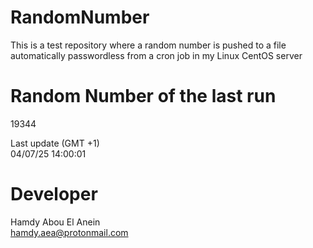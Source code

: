 # RandomNumber    
This is a test repository where a random number is pushed to a file automatically passwordless from a cron job in my Linux CentOS server    
# Random Number of the last run   
19344
      
Last update (GMT +1)    
04/07/25 14:00:01
# Developer    
Hamdy Abou El Anein   
hamdy.aea@protonmail.com
